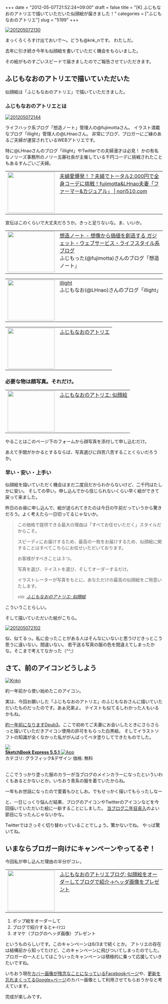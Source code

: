+++
date = "2012-05-07T21:52:24+09:00"
draft = false
title = "[K] ふじもなおのアトリエで描いていただいた似顔絵が届きました！"
categories = ["ふじもなおのアトリエ"]
slug = "5199"
+++

<div class="center"><a href="http://knk-n.com.s3-website-ap-northeast-1.amazonaws.com/images/2012/05/201205072130.png"><img src="http://knk-n.com.s3-website-ap-northeast-1.amazonaws.com/images/2012/05/201205072130.png" alt="201205072130" title="201205072130.png" border="0" width="" height="" /></a></div>

まっくろくろすけ出ておいで～。どうも@knk_nです。
わたしだ。

去年に引き続き今年も似顔絵を書いていただく機会をもらいました。

その絵がものすごいスピードで届きましたのでご報告させていただきます。<!--more--><h2>ふじもなおのアトリエで描いていただいた</h2>
似顔絵は「ふじもなおのアトリエ」で描いていただきました。
<h3>ふじもなおのアトリエとは</h3>

<div class="center"><a href="http://knk-n.com.s3-website-ap-northeast-1.amazonaws.com/images/2012/05/201205072144.jpg"><img src="http://knk-n.com.s3-website-ap-northeast-1.amazonaws.com/images/2012/05/201205072144.jpg" alt="201205072144" title="201205072144.jpg" border="0" width="" height="" /></a></div>

ライフハック系ブログ「想造ノート」管理人の@fujimottaさん。
イラスト満載なブログ「illight」管理人の@LHnaoさん。
非常にブログ、ブロガーにご縁のあるご夫婦が運営されているWEBアトリエです。

特に@LHnaoさんのブログ「illight」やTwitterでの夫婦漫才は必見！
かの有名なノリーズ事務所のノリー五藤社長が主催している千円コーデに挑戦されたこともあるすんごいご夫婦。

<table width="100%"><td valign="top" width="150"><a href="http://nori510.com/archives/7304" target="_blank"><img border="0" src="http://capture.heartrails.com/150x130/shadow?http://nori510.com/archives/7304" alt="" width="150" height="130" /></a></td><td valign="top"><a  href="http://nori510.com/archives/7304" target="_blank">夫婦愛爆発！？夫婦でトータル2,000円で全身コーデに挑戦！fujimotta&LHnao夫妻「ファーマー&カジュアル」 | nori510.com</a><script type="text/javascript">var url = "http://nori510.com/archives/7304";</script><script src="http://api.b.st-hatena.com/entry.count?url=http://nori510.com/archives/7304&callback=hatebTxt"></script>
</td></table>

宣伝はこのくらいで大丈夫だろうか。きっと足りないな。ま、いいか。

<table width="100%"><td valign="top" width="150"><a href="http://souzou.fuzimoto.info/" target="_blank"><img border="0" src="http://capture.heartrails.com/150x130/shadow?http://souzou.fuzimoto.info/" alt="" width="150" height="130" /></a></td><td valign="top"><a  href="http://souzou.fuzimoto.info/" target="_blank">想造ノート - 想像から価値を創造する ガジェット・ウェブサービス・ライフスタイル系ブログ</a><script type="text/javascript">var url = "http://souzou.fuzimoto.info/";</script><script src="http://api.b.st-hatena.com/entry.count?url=http://souzou.fuzimoto.info/&callback=hatebTxt"></script><br />ふじもった(@fujimotta)さんのブログ「想造ノート」
</td></table>

<table width="100%"><td valign="top" width="150"><a href="http://illight.blogspot.jp/" target="_blank"><img border="0" src="http://capture.heartrails.com/150x130/shadow?http://illight.blogspot.jp/" alt="" width="150" height="130" /></a></td><td valign="top"><a  href="http://illight.blogspot.jp/" target="_blank">illight</a><script type="text/javascript">var url = "http://illight.blogspot.jp/";</script><script src="http://api.b.st-hatena.com/entry.count?url=http://illight.blogspot.jp/&callback=hatebTxt"></script><br />ふじもなお(@LHnao)さんのブログ「illight」
</td></table>

<table width="100%"><td valign="top" width="150"><a href="http://atelier.fuzimoto.info/" target="_blank"><img border="0" src="http://capture.heartrails.com/150x130/shadow?http://atelier.fuzimoto.info/" alt="" width="150" height="130" /></a></td><td valign="top"><a  href="http://atelier.fuzimoto.info/" target="_blank">ふじもなおのアトリエ</a><script type="text/javascript">var url = "http://atelier.fuzimoto.info/";</script><script src="http://api.b.st-hatena.com/entry.count?url=http://atelier.fuzimoto.info/&callback=hatebTxt"></script>
</td></table>

<h3>必要な物は顔写真。それだけ。</h3>
<table width="100%"><td valign="top" width="150"><a href="http://atelier.fuzimoto.info/p/blog-page.html" target="_blank"><img border="0" src="http://capture.heartrails.com/150x130/shadow?http://atelier.fuzimoto.info/p/blog-page.html" alt="" width="150" height="130" /></a></td><td valign="top"><a  href="http://atelier.fuzimoto.info/p/blog-page.html" target="_blank">ふじもなおのアトリエ: 似顔絵</a><script type="text/javascript">var url = "http://atelier.fuzimoto.info/p/blog-page.html";</script><script src="http://api.b.st-hatena.com/entry.count?url=http://atelier.fuzimoto.info/p/blog-page.html&callback=hatebTxt"></script>
</td></table>
やることはこのページ下のフォームから顔写真を添付して申し込むだけ。

あえて手間がかかるとするならば、写真選びに四苦八苦することくらいだろうか。

<h3>早い・安い・上手い</h3>

似顔絵を描いていただく機会はまだ二度目だからわからないけど、二千円はたしかに安い。
そしての早い。申し込んでから信じられないくらい早く絵ができて戻って来ました。

昨日のお昼に申し込んで、絵が送られてきたのは今日の午前だっていうから驚きだろう。よく考えたら一日切ってるじゃないか。

<blockquote cite="http://atelier.fuzimoto.info/p/blog-page.html" title="ふじもなおのアトリエ: 似顔絵">
<p>この価格で提供できる最大の理由は「すべてお任せいただく」スタイルだからこそ。</p><p>スピーディにお届けするため、最高の一枚をお届けするため、似顔絵に関することはすべてこちらにお任せいただいております。</p><p>お客様がすべきことは３つ。</p><p>写真を選び、テイストを選び、そしてオーダーするだけ。</p><p>イラストレーターが写真をもとに、あなただけの最高の似顔絵をご用意いたします。 </p>
<cite>via: <a href="http://atelier.fuzimoto.info/p/blog-page.html" target="_blank">ふじもなおのアトリエ: 似顔絵</a></cite>
</blockquote>
こういうことらしい。

そして描いていただいた絵がこちら。

<div class="center"><a href="http://knk-n.com.s3-website-ap-northeast-1.amazonaws.com/images/2012/05/201205072102.png"><img src="http://knk-n.com.s3-website-ap-northeast-1.amazonaws.com/images/2012/05/201205072102.png" alt="201205072102" title="201205072102.png" border="0" width="" height="" /></a></div>

似、似てるっ。私に会ったことがある人はそんなにいないと思うけどきっとこう思うに違いない。間違いない。
若干送る写真の服の色を間違えてしまったかな。そこまで考えてなかった（^^;）
<h2>さて、前のアイコンどうしよう</h2>

<div class="center"><a href="http://knk-n.com.s3-website-ap-northeast-1.amazonaws.com/images/2012/05/knkn.png"><img src="http://knk-n.com.s3-website-ap-northeast-1.amazonaws.com/images/2012/05/knkn.png" alt="Knkn" title="knkn.png" border="0" width="" height="" /></a></div>

約一年前から使い始めたこのアイコン。

実は、今回お願いした「ふじもなおのアトリエ」のふじもなおさんに描いていただいたものだったのです。あぁ兄弟よ。
テイストも似てるしわかった人もいるかもね。

<a href="http://knk-n.com/2011/06/19/dpub3/" target="_blank">約一年前になりますDpub3</a>。ここで初めてご夫妻にお会いしたときにさらさらっと描いていただきアイコン使用の許可をもらった白黒絵。
そしてイラストソフトの知識が全くなかった私ががんばってベタ塗りしてできたものでした。

<table class="appstorehelper">
<a href="http://itunes.apple.com/jp/app/sketchbook-express/id404243625?mt=12&uo=4" rel="nofollow" target="_blank"><img class="appstorehelper_appicn_mac" src="http://a1.mzstatic.com/us/r1000/061/Purple/v4/30/78/ca/3078cab5-9ac1-7beb-58b1-772085bae53c/SketchBookExpress.512x512-75.png" />
<div class="appstorehelper_text"><b>SketchBook Express 5.5.1</b> <img alt="App" src="http://ax.phobos.apple.com.edgesuite.net/ja_jp/images/web/linkmaker/badge_macappstore-sm.gif" style="vertical-align: text-bottom;" /></b></a><br />
カテゴリ: グラフィック&デザイン
価格: 無料<br clear="all" /></div>
</table>

ここでうっかり塗った服のカラーが当ブログのメインカラーになったといういわくもあるとかないとか。いちおう青系の服を着ていたからね。

一年もお世話になったので愛着もひとしお。でもせっかく描いてもらったしなー

と、一日じっくり悩んだ結果、ブログのアイコンやTwitterのアイコンなどを今回描いていただいた絵に一新することにしました。
<a href="http://knk-n.com/2012/05/04/knkncom_1st-anniversary/" target="_blank">当ブログ二年目突入</a>のよい節目になったんじゃないかな。

Twitterではさっそく切り替わっていることでしょう。驚かないでね。
やっぱ驚いてね。

<h2>いまならブロガー向けにキャンペーンやってるぞ！</h2>
今回私が申し込んだ理由の半分がコレ。

<table width="100%"><td valign="top" width="150"><a href="http://atelierblog.fuzimoto.info/2012/05/blog-post_06.html" target="_blank"><img border="0" src="http://capture.heartrails.com/150x130/shadow?http://atelierblog.fuzimoto.info/2012/05/blog-post_06.html" alt="" width="150" height="130" /></a></td><td valign="top"><a  href="http://atelierblog.fuzimoto.info/2012/05/blog-post_06.html" target="_blank">ふじもなおのアトリエブログ: 似顔絵をオーダーしてブログで紹介→ヘッダ画像をプレゼント</a><script type="text/javascript">var url = "http://atelierblog.fuzimoto.info/2012/05/blog-post_06.html";</script><script src="http://api.b.st-hatena.com/entry.count?url=http://atelierblog.fuzimoto.info/2012/05/blog-post_06.html&callback=hatebTxt"></script>
</td></table>

<ol>
<li>ポップ絵をオーダーして</li>
<li>ブログで紹介すると←ｲﾏｺｺ</li>
<li>オマケ（ブログのヘッダ画像）プレゼント</li>
</ol>
というものらしいです。このキャンペーンは6/3まで続くとか。
アトリエの存在は結構前から知ってたけど、このキャンペーンに飛びついてしまったのでした。
ブロガーの一人としてはこういったキャンペーンは積極的に乗って応援していきたいですね。

いちおう現在<a href="https://www.facebook.com/knkncom" target="_blank">カバー画像が残念なことになっているFacebookページ</a>や、<a href="https://plus.google.com/b/117161276246466767586/" target="_blank">更新を忘れまくってるGoogle+ページ</a>のカバー画像として利用させてもらおうかなと考えています。

完成が楽しみです。
